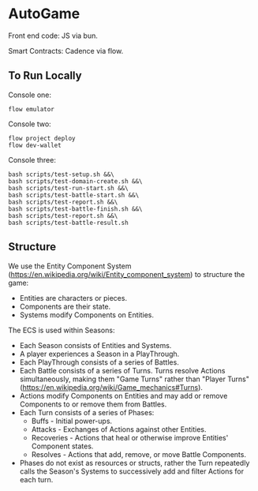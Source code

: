 AutoGame
========

Front end code: JS via bun.

Smart Contracts: Cadence via flow.

To Run Locally
--------------

Console one:
```
flow emulator
```

Console two:
```
flow project deploy
flow dev-wallet
```

Console three:
```
bash scripts/test-setup.sh &&\
bash scripts/test-domain-create.sh &&\
bash scripts/test-run-start.sh &&\
bash scripts/test-battle-start.sh &&\
bash scripts/test-report.sh &&\
bash scripts/test-battle-finish.sh &&\
bash scripts/test-report.sh &&\
bash scripts/test-battle-result.sh
```

Structure
-----------

We use the Entity Component System (https://en.wikipedia.org/wiki/Entity_component_system) to structure the game:
- Entities are characters or pieces.
- Components are their state.
- Systems modify Components on Entities.

The ECS is used within Seasons:
- Each Season consists of Entities and Systems.
- A player experiences a Season in a PlayThrough.
- Each PlayThrough consists of a series of Battles.
- Each Battle consists of a series of Turns. Turns resolve Actions simultaneously, making them "Game Turns" rather than "Player Turns" (https://en.wikipedia.org/wiki/Game_mechanics#Turns).
- Actions modify Components on Entities and may add or remove Components to or remove them from Battles.
- Each Turn consists of a series of Phases:
    * Buffs - Initial power-ups.
    * Attacks - Exchanges of Actions against other Entities.
    * Recoveries - Actions that heal or otherwise improve Entities' Component states.
    * Resolves - Actions that add, remove, or move Battle Components.
- Phases do not exist as resources or structs, rather the Turn repeatedly calls the Season's Systems to successively add and filter Actions for each turn.
